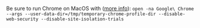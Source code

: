 Be sure to run Chrome on MacOS with ([more info](https://stackoverflow.com/questions/35432749/disable-web-security-in-chrome-48)): `open -na Google\ Chrome --args --user-data-dir=/tmp/temporary-chrome-profile-dir --disable-web-security --disable-site-isolation-trials`
